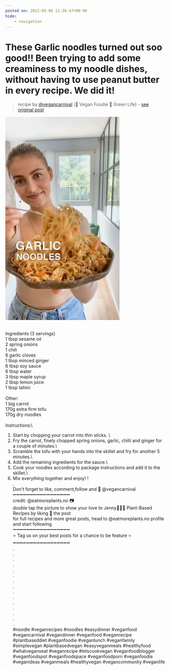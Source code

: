 ```yaml
---
posted on: 2022-05-06 11:36:47+00:00
hide:
    - navigation
---
```


# These Garlic noodles turned out soo good!! Been trying to add some creaminess to my noodle dishes, without having to use peanut butter in every recipe. We did it! 

> recipe by [@vegancarnival](https://www.instagram.com/vegancarnival/) 
(🍅 Vegan Foodie 💚 Green Life) - [see original post](https://instagram.com/p/CdNxKFlqqpM)

![](../img/vegancarnival_06-05-2022_1105.png)

\
Ingredients (3 servings)\
1 tbsp sesame oil\
2 spring onions\
1 chili\
6 garlic cloves\
1 tbsp minced ginger\
6 tbsp soy sauce\
6 tbsp water\
3 tbsp maple syrup\
2 tbsp lemon juice\
1 tbsp tahini\
\
Other:\
1 big carrot\
170g extra firm tofu\
170g dry noodles\
\
Instructions:\
1. Start by chopping your carrot into thin sticks. \
2. Fry the carrot, finely chopped spring onions, garlic, chilli and ginger for a couple of minutes.\
3. Scramble the tofu with your hands into the skillet and fry for another 5 minutes.\
4. Add the remaining ingredients for the sauce.\
5. Cook your noodles according to package instructions and add it to the skillet.\
6. Mix everything together and enjoy! !\
.\
Don't forget to like, comment,follow and 🔔 @vegancarnival\
➖➖➖➖➖➖➖➖➖➖➖➖➖➖➖➖➖\
credit: @eatmoreplants.no 📷\
double tap the picture to show your love to Jenny🙋🏼‍♀️ Plant-Based Recipes by liking 💖 the post\
for full recipes and more great posts, head to @eatmoreplants.no profile and start following\
➖➖➖➖➖➖➖➖➖➖➖➖➖➖➖➖➖\
⭐ Tag us on your best posts for a chance to be feature ⭐\
➖➖➖➖➖➖➖➖➖➖➖➖➖➖➖➖➖\
.\
.\
.\
.\
.\
.\
.\
.\
.\
.\
.\
.\
.\
.\
.\
\#noodle \#veganrecipes \#noodles \#easydinner \#veganfood \#vegancarnival \#vegandinner \#veganfood \#veganrecipe \#plantbaseddiet \#veganfoodie \#veganlunch \#veganfamily \#simplevegan \#plantbasedvegan \#easyveganmeals \#healthyfood \#whatveganseat \#veganrecipe \#letscookvegan \#veganfoodblogger \#veganfoodspot \#veganfoodspace \#veganfoodporn \#veganfoodie \#veganideas \#veganmeals \#healthyvegan \#vegancommunity \#veganlife 